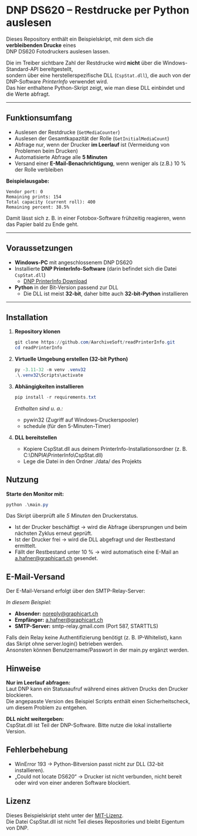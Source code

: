 # DNP DS620 – Restdrucke per Python auslesen

Dieses Repository enthält ein Beispielskript, mit dem sich die **verbleibenden Drucke** eines  
DNP DS620 Fotodruckers auslesen lassen.  

Die im Treiber sichtbare Zahl der Restdrucke wird **nicht** über die Windows-Standard-API bereitgestellt,  
sondern über eine herstellerspezifische DLL (`CspStat.dll`), die auch von der DNP-Software *PrinterInfo* verwendet wird.  
Das hier enthaltene Python-Skript zeigt, wie man diese DLL einbindet und die Werte abfragt.  

---

## Funktionsumfang

- Auslesen der Restdrucke (`GetMediaCounter`)  
- Auslesen der Gesamtkapazität der Rolle (`GetInitialMediaCount`)  
- Abfrage nur, wenn der Drucker **im Leerlauf** ist (Vermeidung von Problemen beim Drucken)  
- Automatisierte Abfrage alle **5 Minuten**  
- Versand einer **E-Mail-Benachrichtigung**, wenn weniger als (z.B.) 10 % der Rolle verbleiben  

**Beispielausgabe:**

```
Vendor port: 0
Remaining prints: 154
Total capacity (current roll): 400
Remaining percent: 38.5%
```

Damit lässt sich z. B. in einer Fotobox-Software frühzeitig reagieren, wenn das Papier bald zu Ende geht.  

---

## Voraussetzungen

- **Windows-PC** mit angeschlossenem DNP DS620  
- Installierte **DNP PrinterInfo-Software** (darin befindet sich die Datei `CspStat.dll`)  
  - [DNP PrinterInfo Download](https://dnpphoto.com/Portals/0/Resources/PrinterInfo_1.2.1.1.zip)  
- **Python** in der Bit-Version passend zur DLL  
  - Die DLL ist meist **32-bit**, daher bitte auch **32-bit-Python** installieren  

---

## Installation

1. **Repository klonen**
   ```powershell
   git clone https://github.com/AarchiveSoft/readPrinterInfo.git
   cd readPrinterInfo
   ```
2. **Virtuelle Umgebung erstellen (32-bit Python)**

    ```powershell
    py -3.11-32 -m venv .venv32
    .\.venv32\Scripts\activate
    ```

3. **Abhängigkeiten installieren**

    ```powershell
    pip install -r requirements.txt
    ```

    *Enthalten sind u. a.:*

    * pywin32 (Zugriff auf Windows-Druckerspooler)
    * schedule (für den 5-Minuten-Timer)
   
   
4. **DLL bereitstellen**

    * Kopiere CspStat.dll aus deinem PrinterInfo-Installationsordner (z. B. C:\DNPIA\PrinterInfo\CspStat.dll)
    * Lege die Datei in den Ordner ./data/ des Projekts

## Nutzung

**Starte den Monitor mit:**

```powershell
python .\main.py
```
Das Skript überprüft alle _5 Minuten_ den Druckerstatus.

* Ist der Drucker beschäftigt → wird die Abfrage übersprungen und beim nächsten Zyklus erneut geprüft.
* Ist der Drucker frei → wird die DLL abgefragt und der Restbestand ermittelt.
* Fällt der Restbestand unter 10 % → wird automatisch eine E-Mail an a.hafner@graphicart.ch gesendet.

## E-Mail-Versand

Der E-Mail-Versand erfolgt über den SMTP-Relay-Server:

_In diesem Beispiel:_  

* **Absender:** noreply@graphicart.ch
* **Empfänger:** a.hafner@graphicart.ch
* **SMTP-Server:** smtp-relay.gmail.com (Port 587, STARTTLS)

Falls dein Relay keine Authentifizierung benötigt (z. B. IP-Whitelist), kann das Skript ohne server.login() betrieben werden.  
Ansonsten können Benutzername/Passwort in der main.py ergänzt werden.

## Hinweise

**Nur im Leerlauf abfragen:**  
    Laut DNP kann ein Statusaufruf während eines aktiven Drucks den Drucker blockieren.  
    Die angepasste Version des Beispiel Scripts enthält einen Sicherheitscheck, um diesem Problem zu entgehen.

**DLL nicht weitergeben:**  
    CspStat.dll ist Teil der DNP-Software. Bitte nutze die lokal installierte Version.

## Fehlerbehebung

* WinError 193 → Python-Bitversion passt nicht zur DLL (32-bit installieren).
* „Could not locate DS620“ → Drucker ist nicht verbunden, nicht bereit oder wird von einer anderen Software blockiert.

## Lizenz

Dieses Beispielskript steht unter der [MIT-Lizenz](https://mit-license.org).  
Die Datei CspStat.dll ist nicht Teil dieses Repositories und bleibt Eigentum von DNP.